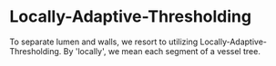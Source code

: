 # Locally-Adaptive-Thresholding
To separate lumen and walls, we resort to utilizing Locally-Adaptive-Thresholding. By 'locally', we mean each segment of a vessel tree.
